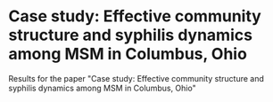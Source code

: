 # Case study: Effective community structure and syphilis dynamics among MSM in Columbus, Ohio
Results for the paper "Case study: Effective community structure and syphilis dynamics among MSM in Columbus, Ohio"
